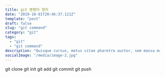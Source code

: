 ```yaml
---
title: git 명령어 정리
date: "2019-10-01T20:46:37.121Z"
template: "post"
draft: false
slug: "git command"
category: "git"
tags:
  - "git"
  - "git command"
description: "Quisque cursus, metus vitae pharetra auctor, sem massa mattis sem, at interdum magna augue eget diam. Vestibulum ante ipsum primis in faucibus orci luctus et ultrices posuere cubilia Curae; Morbi lacinia molestie dui. Praesent blandit dolor. Sed non quam. In vel mi sit amet augue congue elementum."
socialImage: "/media/image-2.jpg"
---
```


git clone
git init
git add
git commit
git push
